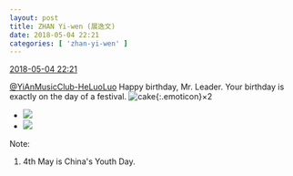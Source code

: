 ```yaml
---
layout: post
title: ZHAN Yi-wen (展逸文)
date: 2018-05-04 22:21
categories: [ 'zhan-yi-wen' ]
---
```


<div class="weibo-info">
  <a href="https://weibo.com/6108090526/Gf8C5CgnC">2018-05-04 22:21</a>
</div>

[@YiAnMusicClub-HeLuoLuo](https://weibo.com/u/6117570574) Happy birthday, Mr. Leader. Your birthday is exactly on the day of a festival. ![cake](https://img.t.sinajs.cn/t4/appstyle/expression/ext/normal/f9/2018new_dangao_org.png){:.emoticon}×2

<!-- more -->

<ul class="weibo-pic-list-1">
  <li class="weibo-pic">
    <a href="//wx1.sinaimg.cn/mw690/006FmVn8ly1fqzo7hy7b0j30dc0hsdpd.jpg"><img src="//wx1.sinaimg.cn/thumb150/006FmVn8ly1fqzo7hy7b0j30dc0hsdpd.jpg"/></a>
  </li>
  <li class="weibo-pic">
    <a href="//wx1.sinaimg.cn/mw690/006FmVn8ly1fqzo7fxt0wj30dc0hsgv3.jpg"><img src="//wx1.sinaimg.cn/thumb150/006FmVn8ly1fqzo7fxt0wj30dc0hsgv3.jpg"/></a>
  </li>
</ul>

Note:
1. 4th May is China's Youth Day.
